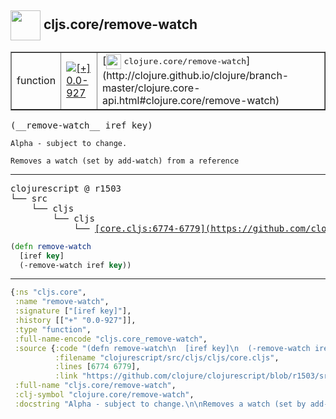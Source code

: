 ## <img width="48px" valign="middle" src="http://i.imgur.com/Hi20huC.png"> cljs.core/remove-watch

 <table border="1">
<tr>
<td>function</td>
<td><a href="https://github.com/cljsinfo/api-refs/tree/0.0-927"><img valign="middle" alt="[+] 0.0-927" src="https://img.shields.io/badge/+-0.0--927-lightgrey.svg"></a> </td>
<td>
[<img height="24px" valign="middle" src="http://i.imgur.com/1GjPKvB.png"> <samp>clojure.core/remove-watch</samp>](http://clojure.github.io/clojure/branch-master/clojure.core-api.html#clojure.core/remove-watch)
</td>
</tr>
</table>

 <samp>
(__remove-watch__ iref key)<br>
</samp>

```
Alpha - subject to change.

Removes a watch (set by add-watch) from a reference
```

---

 <pre>
clojurescript @ r1503
└── src
    └── cljs
        └── cljs
            └── <ins>[core.cljs:6774-6779](https://github.com/clojure/clojurescript/blob/r1503/src/cljs/cljs/core.cljs#L6774-L6779)</ins>
</pre>

```clj
(defn remove-watch
  [iref key]
  (-remove-watch iref key))
```


---

```clj
{:ns "cljs.core",
 :name "remove-watch",
 :signature ["[iref key]"],
 :history [["+" "0.0-927"]],
 :type "function",
 :full-name-encode "cljs.core_remove-watch",
 :source {:code "(defn remove-watch\n  [iref key]\n  (-remove-watch iref key))",
          :filename "clojurescript/src/cljs/cljs/core.cljs",
          :lines [6774 6779],
          :link "https://github.com/clojure/clojurescript/blob/r1503/src/cljs/cljs/core.cljs#L6774-L6779"},
 :full-name "cljs.core/remove-watch",
 :clj-symbol "clojure.core/remove-watch",
 :docstring "Alpha - subject to change.\n\nRemoves a watch (set by add-watch) from a reference"}

```
